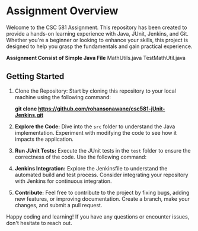 # Assignment Overview

Welcome to the CSC 581 Assignment. This repository has been created to provide a hands-on learning experience with Java, JUnit, Jenkins, and Git. Whether you're a beginner or looking to enhance your skills, this project is designed to help you grasp the fundamentals and gain practical experience.

**Assignment Consist of Simple Java File** 
MathUtils.java
TestMathUtil.java

## Getting Started

1. Clone the Repository: Start by cloning this repository to your local machine using the following command:

   **git clone https://github.com/rohansonawane/csc581-jUnit-Jenkins.git**

2. **Explore the Code:** Dive into the `src` folder to understand the Java implementation. Experiment with modifying the code to see how it impacts the application.

3. **Run JUnit Tests:** Execute the JUnit tests in the `test` folder to ensure the correctness of the code. Use the following command:

4. **Jenkins Integration:** Explore the Jenkinsfile to understand the automated build and test process. Consider integrating your repository with Jenkins for continuous integration.

5. **Contribute:** Feel free to contribute to the project by fixing bugs, adding new features, or improving documentation. Create a branch, make your changes, and submit a pull request.

Happy coding and learning! If you have any questions or encounter issues, don't hesitate to reach out.
